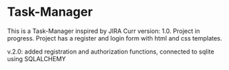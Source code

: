 # Task-Manager
This is a Task-Manager inspired by JIRA
Curr version: 1.0. Project in progress. Project has a register and login form with html and css templates.

v.2.0: added registration and authorization functions, connected to sqlite using SQLALCHEMY
